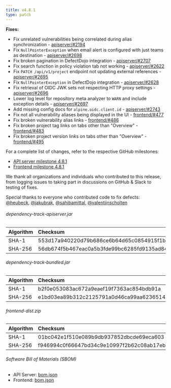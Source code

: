 ```yaml
---
title: v4.8.1
type: patch
---
```


**Fixes:**

* Fix unrelated vulnerabilities being correlated during alias synchronization - [apiserver/#2194]
* Fix `NullPointerException` when email alert is configured with just teams as destination - [apiserver/#2698]
* Fix broken pagination in DefectDojo integration - [apiserver/#2707]
* Fix search function in policy violation tab not working - [apiserver/#2622]
* Fix `PATCH /api/v1/project` endpoint not updating external references - [apiserver/#2695]
* Fix `NullPointerException` in DefectDojo integration - [apiserver/#2628]
* Fix retrieval of OIDC JWK sets not respecting HTTP proxy settings - [apiserver/#2696]
* Lower log level for repository meta analyzer to `WARN` and include exception details - [apiserver/#2697]
* Add missing config docs for `alpine.oidc.client.id` - [apiserver/#2743]
* Fix not all vulnerability aliases being displayed in the UI - [frontend/#477]
* Fix broken vulnerability alias links - [frontend/#486]
* Fix broken project tag links on tabs other than "Overview" - [frontend/#483]
* Fix broken project version links on tabs other than "Overview" - [frontend/#495]

For a complete list of changes, refer to the respective GitHub milestones:

* [API server milestone 4.8.1](https://github.com/DependencyTrack/dependency-track/milestone/32?closed=1)
* [Frontend milestone 4.8.1](https://github.com/DependencyTrack/frontend/milestone/15?closed=1)

We thank all organizations and individuals who contributed to this release, from logging issues to taking part in
discussions on GitHub & Slack to testing of fixes.  

Special thanks to everyone who contributed code to fix defects:  
[@heubeck], [@jakubrak], [@sahibamittal], [@valentijnscholten]

###### dependency-track-apiserver.jar

| Algorithm | Checksum                                                         |
|:----------|:-----------------------------------------------------------------|
| SHA-1     | 553d17a940220d79b686ce6b64d65c0854915f1b                         |
| SHA-256   | 56db674f5b467eac0a5b3fde99bc6285fd9135ad84e8fa0328ed6ace64fc723c |

###### dependency-track-bundled.jar

| Algorithm | Checksum                                                         |
|:----------|:-----------------------------------------------------------------|
| SHA-1     | b2f0e053083ac672a9eaef19f7363ac854bdb91a                         |
| SHA-256   | e1bd03ea89b312c2125791a0d46ca99aa62365140a4f175d2f45cbb1d59a87a6 |

###### frontend-dist.zip

| Algorithm | Checksum                                                         |
|:----------|:-----------------------------------------------------------------|
| SHA-1     | 01bc042e1f510e089b9db937852dbcde69eca603                         |
| SHA-256   | f946994c0f66647bd34c9e10997f2b62c08ab17ebbfe42edf149be12a47b2278 |

###### Software Bill of Materials (SBOM)

* API Server: [bom.json](https://github.com/DependencyTrack/dependency-track/releases/download/4.8.1/bom.json)
* Frontend: [bom.json](https://github.com/DependencyTrack/frontend/releases/download/4.8.1/bom.json)

[apiserver/#2194]: https://github.com/DependencyTrack/dependency-track/issues/2194
[apiserver/#2622]: https://github.com/DependencyTrack/dependency-track/issues/2622
[apiserver/#2628]: https://github.com/DependencyTrack/dependency-track/issues/2628
[apiserver/#2695]: https://github.com/DependencyTrack/dependency-track/issues/2695
[apiserver/#2696]: https://github.com/DependencyTrack/dependency-track/issues/2696
[apiserver/#2697]: https://github.com/DependencyTrack/dependency-track/pull/2697
[apiserver/#2698]: https://github.com/DependencyTrack/dependency-track/issues/2698
[apiserver/#2707]: https://github.com/DependencyTrack/dependency-track/issues/2707
[apiserver/#2743]: https://github.com/DependencyTrack/dependency-track/pull/2743

[frontend/#477]: https://github.com/DependencyTrack/frontend/issues/477
[frontend/#483]: https://github.com/DependencyTrack/frontend/issues/483
[frontend/#486]: https://github.com/DependencyTrack/frontend/issues/486
[frontend/#495]: https://github.com/DependencyTrack/frontend/issues/495

[@heubeck]: https://github.com/heubeck
[@jakubrak]: https://github.com/jakubrak
[@sahibamittal]: https://github.com/sahibamittal
[@valentijnscholten]: https://github.com/valentijnscholten